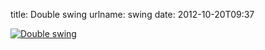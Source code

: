 title: Double swing
urlname: swing
date: 2012-10-20T09:37

[![Double swing](https://dl.dropboxusercontent.com/s/33f5uu6vb3cf5o5/20121020-swing.jpg)](http://instagram.com/p/RAfl8zrl0q/)